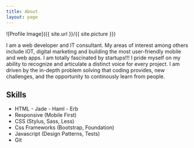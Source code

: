 ```yaml
---
title: About
layout: page
---
```

![Profile Image]({{ site.url }}/{{ site.picture }})

<p>I am a web developer and IT consultant. My areas of interest among others include iOT, digital marketing and building the most user-friendly mobile and web apps. I am totally fascinated by startups!!! I pride myself on my ability to recognize and articulate a distinct voice for every project. I am driven by the in-depth problem solving that coding provides, new challenges, and the opportunity to continously learn from people.</p>
<div class="breaker"></div>

<h2>Skills</h2>

<ul class="skill-list">
	<li>HTML - Jade - Haml - Erb</li>
	<li>Responsive (Mobile First)</li>
	<li>CSS (Stylus, Sass, Less)</li>
	<li>Css Frameworks (Bootstrap, Foundation)</li>
	<li>Javascript (Design Patterns, Tests)</li>
	<li>Git</li>
</ul>
<!--
<h2>Projects</h2>

<ul>
	<li><a href="https://github.com/">Lorem Lorem</a></li>
	<li><a href="https://github.com/">Ipsum Dolor</a></li>
	<li><a href="https://github.com/">Dolor Lorem</a></li>
</ul>
-->
